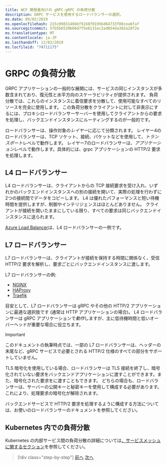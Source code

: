 ```yaml
---
title: WCF 開発者向けの gRPC-gRPC の負荷分散
description: GRPC サービスを使用するロードバランサーの選択。
ms.date: 09/02/2019
ms.openlocfilehash: 215c0983146bbf9168f01956d64733f80cea6faf
ms.sourcegitcommit: 5fb5b6520b06d7f5e6131ec2ad854da302a28f2e
ms.translationtype: MT
ms.contentlocale: ja-JP
ms.lasthandoff: 12/03/2019
ms.locfileid: "74711175"
---
```

# <a name="load-balancing-grpc"></a>GRPC の負荷分散

GRPC アプリケーションの一般的な展開には、サービスの同じインスタンスが多数含まれており、復元性と水平方向のスケーラビリティが提供されます。 負荷分散では、これらのインスタンスに着信要求を分散して、使用可能なすべてのリソースを完全に使用します。 この負荷分散をクライアントに対して非表示にするには、プロキシロードバランサーサーバーを使用してクライアントからの要求を処理し、バックエンドインスタンスにルーティングするのが一般的です。

ロードバランサーは、操作対象の*レイヤー*に応じて分類されます。 レイヤー4のロードバランサーは、TCP ソケット、接続、パケットなどを使用して、*トランスポート*レベルで動作します。 レイヤー7のロードバランサーは、*アプリケーション*レベルで動作します。具体的には、grpc アプリケーションの HTTP/2 要求を処理します。

## <a name="l4-load-balancers"></a>L4 ロードバランサー

L4 ロードバランサーは、クライアントからの TCP 接続要求を受け入れ、いずれかのバックエンドインスタンスへの別の接続を開いて、実際の処理を行わずに2つの接続間でデータをコピーします。 L4 は優れたパフォーマンスと短い待機時間を提供しますが、制御やインテリジェンスはほとんどありません。 クライアントが接続を開いたままにしている限り、すべての要求は同じバックエンドインスタンスに送られます。

 [Azure Load Balancer](https://azure.microsoft.com/services/load-balancer/)は、L4 ロードバランサーの一例です。

## <a name="l7-load-balancers"></a>L7 ロードバランサー

L7 ロードバランサーは、クライアントが接続を保持する時間に関係なく、受信 HTTP/2 要求を解析し、要求ごとにバックエンドインスタンスに渡します。

L7 ロードバランサーの例:

- [NGINX](https://www.nginx.com/)
- [HAProxy](https://www.haproxy.com/)
- [Traefik](https://traefik.io/)

目安として、L7 ロードバランサーは gRPC やその他の HTTP/2 アプリケーションに最適な選択肢です (通常は HTTP アプリケーションの場合)。 L4 ロードバランサーは gRPC アプリケーションで*動作*しますが、主に低待機時間と低いオーバーヘッドが重要な場合に役立ちます。

> [!IMPORTANT]
> このドキュメントの執筆時点では、一部の L7 ロードバランサーは、ヘッダーの末尾など、gRPC サービスで必要とされる HTTP/2 仕様のすべての部分をサポートしていません。

TLS 暗号化を使用している場合、ロードバランサーは TLS 接続を終了し、暗号化されていない要求をバックエンドアプリケーションに渡すことができます。また、暗号化された要求をに渡すこともできます。 どちらの場合も、ロードバランサーは、サーバーの公開キーと秘密キーを使用して構成する必要があります。これにより、処理要求の暗号化が解除されます。

バックエンドサービスで HTTP/2 要求を処理するように構成する方法については、お使いのロードバランサーのドキュメントを参照してください。

## <a name="load-balancing-within-kubernetes"></a>Kubernetes 内での負荷分散

Kubernetes の内部サービス間の負荷分散の詳細については[、サービスメッシュに関するセクション](service-mesh.md)を参照してください。

>[!div class="step-by-step"]
>[前へ](service-mesh.md)
>[次へ](application-performance-management.md)
